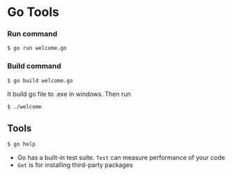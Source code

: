 # Go Tools

### Run command

```sh
$ go run welcome.go
```

### Build command

```sh
$ go build welcome.go
```
It build go file to .exe in windows. Then run 

```sh
$ ./welcome
```

## Tools

```sh
$ go help
```

- Go has a built-in test suite. `Test` can measure performance of your code
- `Get` is for installing third-party packages